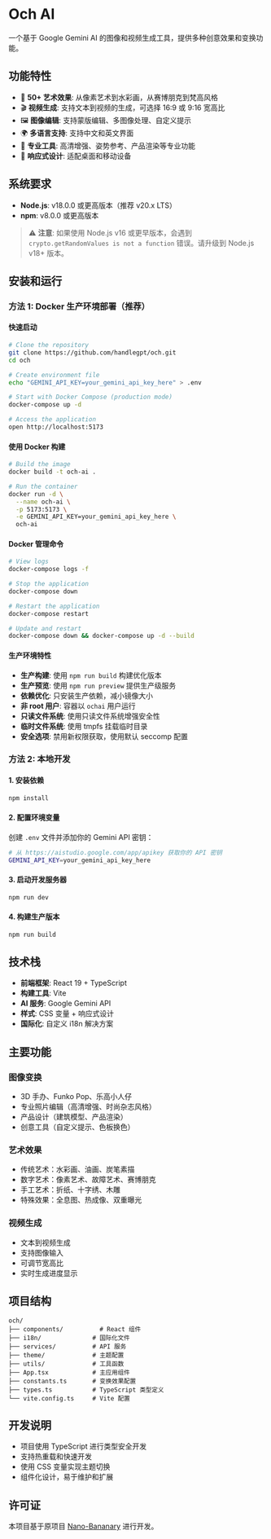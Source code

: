 # Och AI

一个基于 Google Gemini AI 的图像和视频生成工具，提供多种创意效果和变换功能。

## 功能特性

- 🎨 **50+ 艺术效果**: 从像素艺术到水彩画，从赛博朋克到梵高风格
- 🎬 **视频生成**: 支持文本到视频的生成，可选择 16:9 或 9:16 宽高比
- 🖼️ **图像编辑**: 支持蒙版编辑、多图像处理、自定义提示
- 🌍 **多语言支持**: 支持中文和英文界面
- 🎯 **专业工具**: 高清增强、姿势参考、产品渲染等专业功能
- 📱 **响应式设计**: 适配桌面和移动设备

## 系统要求

- **Node.js**: v18.0.0 或更高版本（推荐 v20.x LTS）
- **npm**: v8.0.0 或更高版本

> ⚠️ **注意**: 如果使用 Node.js v16 或更早版本，会遇到 `crypto.getRandomValues is not a function` 错误。请升级到 Node.js v18+ 版本。

## 安装和运行

### 方法 1: Docker 生产环境部署（推荐）

#### 快速启动
```bash
# Clone the repository
git clone https://github.com/handlegpt/och.git
cd och

# Create environment file
echo "GEMINI_API_KEY=your_gemini_api_key_here" > .env

# Start with Docker Compose (production mode)
docker-compose up -d

# Access the application
open http://localhost:5173
```

#### 使用 Docker 构建
```bash
# Build the image
docker build -t och-ai .

# Run the container
docker run -d \
  --name och-ai \
  -p 5173:5173 \
  -e GEMINI_API_KEY=your_gemini_api_key_here \
  och-ai
```

#### Docker 管理命令
```bash
# View logs
docker-compose logs -f

# Stop the application
docker-compose down

# Restart the application
docker-compose restart

# Update and restart
docker-compose down && docker-compose up -d --build
```

#### 生产环境特性
- **生产构建**: 使用 `npm run build` 构建优化版本
- **生产预览**: 使用 `npm run preview` 提供生产级服务
- **依赖优化**: 只安装生产依赖，减小镜像大小
- **非 root 用户**: 容器以 `ochai` 用户运行
- **只读文件系统**: 使用只读文件系统增强安全性
- **临时文件系统**: 使用 tmpfs 挂载临时目录
- **安全选项**: 禁用新权限获取，使用默认 seccomp 配置

### 方法 2: 本地开发

#### 1. 安装依赖
```bash
npm install
```

#### 2. 配置环境变量
创建 `.env` 文件并添加你的 Gemini API 密钥：

```bash
# 从 https://aistudio.google.com/app/apikey 获取你的 API 密钥
GEMINI_API_KEY=your_gemini_api_key_here
```

#### 3. 启动开发服务器
```bash
npm run dev
```

#### 4. 构建生产版本
```bash
npm run build
```

## 技术栈

- **前端框架**: React 19 + TypeScript
- **构建工具**: Vite
- **AI 服务**: Google Gemini API
- **样式**: CSS 变量 + 响应式设计
- **国际化**: 自定义 i18n 解决方案

## 主要功能

### 图像变换
- 3D 手办、Funko Pop、乐高小人仔
- 专业照片编辑（高清增强、时尚杂志风格）
- 产品设计（建筑模型、产品渲染）
- 创意工具（自定义提示、色板换色）

### 艺术效果
- 传统艺术：水彩画、油画、炭笔素描
- 数字艺术：像素艺术、故障艺术、赛博朋克
- 手工艺术：折纸、十字绣、木雕
- 特殊效果：全息图、热成像、双重曝光

### 视频生成
- 文本到视频生成
- 支持图像输入
- 可调节宽高比
- 实时生成进度显示

## 项目结构

```
och/
├── components/          # React 组件
├── i18n/              # 国际化文件
├── services/          # API 服务
├── theme/             # 主题配置
├── utils/             # 工具函数
├── App.tsx            # 主应用组件
├── constants.ts       # 变换效果配置
├── types.ts           # TypeScript 类型定义
└── vite.config.ts     # Vite 配置
```

## 开发说明

- 项目使用 TypeScript 进行类型安全开发
- 支持热重载和快速开发
- 使用 CSS 变量实现主题切换
- 组件化设计，易于维护和扩展

## 许可证

本项目基于原项目 [Nano-Bananary](https://github.com/ZHO-ZHO-ZHO/Nano-Bananary) 进行开发。